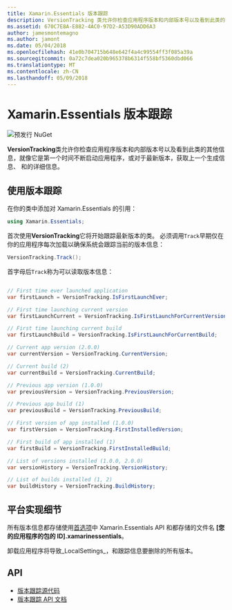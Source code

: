 ```yaml
---
title: Xamarin.Essentials 版本跟踪
description: VersionTracking 类允许你检查应用程序版本和内部版本号以及看到此类的其他信息，就像它是第一个时间不断启动应用程序，或对于最新版本，获取以前的生成信息、 和的详细信息。
ms.assetid: 670C7E8A-E882-4AC0-97D2-A53D90ADD6A3
author: jamesmontemagno
ms.author: jamont
ms.date: 05/04/2018
ms.openlocfilehash: 41e0b704715b648e642f4a4c99554ff3f085a39a
ms.sourcegitcommit: 0a72c7dea020b965378b6314f558bf5360dbd066
ms.translationtype: MT
ms.contentlocale: zh-CN
ms.lasthandoff: 05/09/2018
---
```

# <a name="xamarinessentials-version-tracking"></a>Xamarin.Essentials 版本跟踪

![预发行 NuGet](~/media/shared/pre-release.png)

**VersionTracking**类允许你检查应用程序版本和内部版本号以及看到此类的其他信息，就像它是第一个时间不断启动应用程序，或对于最新版本，获取上一个生成信息、 和的详细信息。

## <a name="using-version-tracking"></a>使用版本跟踪

在你的类中添加对 Xamarin.Essentials 的引用：

```csharp
using Xamarin.Essentials;
```

首次使用**VersionTracking**它将开始跟踪最新版本的类。 必须调用`Track`早期仅在你的应用程序每次加载以确保系统会跟踪当前的版本信息：

```csharp
VersionTracking.Track();
```

首字母后`Track`称为可以读取版本信息：

```csharp

// First time ever launched application
var firstLaunch = VersionTracking.IsFirstLaunchEver;

// First time launching current version
var firstLaunchCurrent = VersionTracking.IsFirstLaunchForCurrentVersion;

// First time launching current build
var firstLaunchBuild = VersionTracking.IsFirstLaunchForCurrentBuild;

// Current app version (2.0.0)
var currentVersion = VersionTracking.CurrentVersion;

// Current build (2)
var currentBuild = VersionTracking.CurrentBuild;

// Previous app version (1.0.0)
var previousVersion = VersionTracking.PreviousVersion;

// Previous app build (1)
var previousBuild = VersionTracking.PreviousBuild;

// First version of app installed (1.0.0)
var firstVersion = VersionTracking.FirstInstalledVersion;

// First build of app installed (1)
var firstBuild = VersionTracking.FirstInstalledBuild;

// List of versions installed (1.0.0, 2.0.0)
var versionHistory = VersionTracking.VersionHistory;

// List of builds installed (1, 2)
var buildHistory = VersionTracking.BuildHistory;
```

## <a name="platform-implementation-specifics"></a>平台实现细节

所有版本信息都存储使用[首选项](preferences.md)中 Xamarin.Essentials API 和都存储的文件名 **[您的应用程序的包的 ID].xamarinessentials**。

卸载应用程序将导致_LocalSettings_，和跟踪信息要删除的所有版本。

## <a name="api"></a>API

- [版本跟踪源代码](https://github.com/xamarin/Essentials/tree/master/Essentials/VersionTracking)
- [版本跟踪 API 文档](xref:Xamarin.Essentials.VersionTracking)

